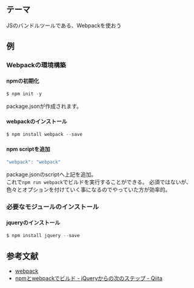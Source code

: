 ## テーマ
JSのバンドルツールである、Webpackを使おう

## 例

### Webpackの環境構築

#### npmの初期化
```js
$ npm init -y
```
package.jsonが作成されます。


#### webpackのインストール
```js
$ npm install webpack --save
```

#### npm scriptを追加
```js
"webpack": "webpack"
```
package.jsonのscriptへ上記を追加。  
これで`npm run webpack`でビルドを実行することができる。
必須ではないが、色々とオプションを付けていく事になるのでやっていた方が効率的。

### 必要なモジュールのインストール

#### jqueryのインストール
```js
$ npm install jquery --save
```


## 参考文献

- [webpack](https://webpack.js.org/)
- [npmとwebpackでビルド - jQueryからの次のステップ - Qiita](https://qiita.com/civic/items/82c0184bcadc50965f91)
